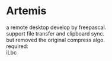 # Artemis
a remote desktop develop by freepascal.</br>
support file transfer and clipboard sync.</br>
but removed the original compress algo.</br>
required:</br>
iLbc</br>
